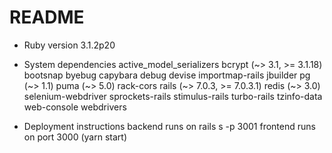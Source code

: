 # README

* Ruby version
3.1.2p20

* System dependencies
active_model_serializers
bcrypt (~> 3.1, >= 3.1.18)
bootsnap
byebug
capybara
debug
devise
importmap-rails
jbuilder
pg (~> 1.1)
puma (~> 5.0)
rack-cors
rails (~> 7.0.3, >= 7.0.3.1)
redis (~> 3.0)
selenium-webdriver
sprockets-rails
stimulus-rails
turbo-rails
tzinfo-data
web-console
webdrivers

* Deployment instructions
backend runs on rails s -p 3001
frontend runs on port 3000 (yarn start)

